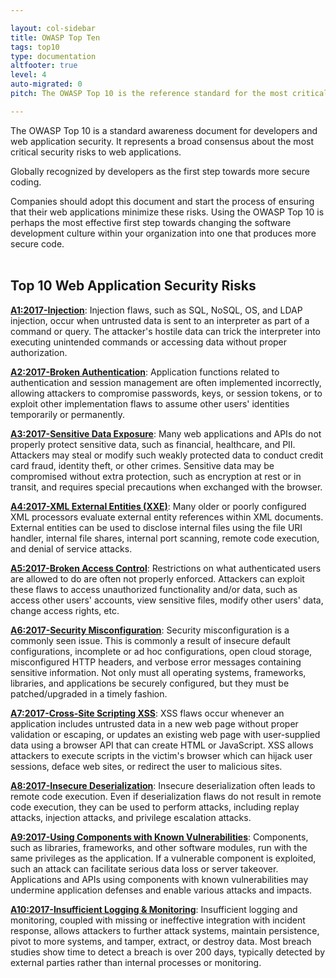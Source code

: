 ```yaml
---

layout: col-sidebar
title: OWASP Top Ten
tags: top10
type: documentation
altfooter: true
level: 4
auto-migrated: 0
pitch: The OWASP Top 10 is the reference standard for the most critical web application security risks. Adopting the OWASP Top 10 is perhaps the most effective first step towards changing your software development culture focused on producing secure code.

---
```


The OWASP Top 10 is a standard awareness document for developers and web application security. It represents a broad consensus about the most critical security risks to web applications.

<p class="callout-mono right">Globally recognized by developers as the first step towards more secure coding.</p>

Companies should adopt this document and start the process of ensuring that their web applications minimize these risks. Using the OWASP Top 10 is perhaps the most effective first step towards changing the software development culture within your organization into one that produces more secure code.<br>
<br>

## Top 10 Web Application Security Risks

[**A1:2017-Injection**](/www-project-top-ten/2017/A1_2017-Injection): Injection flaws, such as SQL, NoSQL, OS, and LDAP injection, occur when untrusted data is sent to an interpreter as part of a command or query. The attacker's hostile data can trick the interpreter into executing unintended commands or accessing data without proper authorization.<br>

[**A2:2017-Broken Authentication**](/www-project-top-ten/2017/A2_2017-Broken_Authentication): Application functions related to authentication and session management are often implemented incorrectly, allowing attackers to compromise passwords, keys, or session tokens, or to exploit other implementation flaws to assume other users' identities temporarily or permanently.<br>

[**A3:2017-Sensitive Data Exposure**](/www-project-top-ten/2017/A3_2017-Sensitive_Data_Exposure): Many web applications and APIs do not properly protect sensitive data, such as financial, healthcare, and PII. Attackers may steal or modify such weakly protected data to conduct credit card fraud, identity theft, or other crimes. Sensitive data may be compromised without extra protection, such as encryption at rest or in transit, and requires special precautions when exchanged with the browser.<br>

[**A4:2017-XML External Entities (XXE)**](/www-project-top-ten/2017/A4_2017-XML_External_Entities_(XXE)): Many older or poorly configured XML processors evaluate external entity references within XML documents. External entities can be used to disclose internal files using the file URI handler, internal file shares, internal port scanning, remote code execution, and denial of service attacks.<br>

[**A5:2017-Broken Access Control**](/www-project-top-ten/2017/A5_2017-Broken_Access_Control): Restrictions on what authenticated users are allowed to do are often not properly enforced. Attackers can exploit these flaws to access unauthorized functionality and/or data, such as access other users' accounts, view sensitive files, modify other users' data, change access rights, etc.<br>

[**A6:2017-Security Misconfiguration**](/www-project-top-ten/2017/A6_2017-Security_Misconfiguration): Security misconfiguration is a commonly seen issue. This is commonly a result of insecure default configurations, incomplete or ad hoc configurations, open cloud storage, misconfigured HTTP headers, and verbose error messages containing sensitive information. Not only must all operating systems, frameworks, libraries, and applications be securely configured, but they must be patched/upgraded in a timely fashion.<br>

[**A7:2017-Cross-Site Scripting XSS**](/www-project-top-ten/2017/A7_2017-Cross-Site_Scripting_(XSS)): XSS flaws occur whenever an application includes untrusted data in a new web page without proper validation or escaping, or updates an existing web page with user-supplied data using a browser API that can create HTML or JavaScript. XSS allows attackers to execute scripts in the victim's browser which can hijack user sessions, deface web sites, or redirect the user to malicious sites.<br>

[**A8:2017-Insecure Deserialization**](/www-project-top-ten/2017/A8_2017-Insecure_Deserialization): Insecure deserialization often leads to remote code execution. Even if deserialization flaws do not result in remote code execution, they can be used to perform attacks, including replay attacks, injection attacks, and privilege escalation attacks.<br>

[**A9:2017-Using Components with Known Vulnerabilities**](/www-project-top-ten/2017/A9_2017-Using_Components_with_Known_Vulnerabilities): Components, such as libraries, frameworks, and other software modules, run with the same privileges as the application. If a vulnerable component is exploited, such an attack can facilitate serious data loss or server takeover. Applications and APIs using components with known vulnerabilities may undermine application defenses and enable various attacks and impacts.<br>

[**A10:2017-Insufficient Logging & Monitoring**](/www-project-top-ten/2017/A10_2017-Insufficient_Logging%2526Monitoring): Insufficient logging and monitoring, coupled with missing or ineffective integration with incident response, allows attackers to further attack systems, maintain persistence, pivot to more systems, and tamper, extract, or destroy data. Most breach studies show time to detect a breach is over 200 days, typically detected by external parties rather than internal processes or monitoring.<br>
